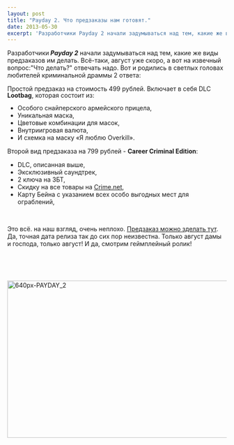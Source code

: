 ```yaml
---
layout: post
title: "Payday 2. Что предзаказы нам готовят."
date: 2013-05-30
excerpt: 'Разработчики Payday 2 начали задумываться над тем, какие же виды предзаказов им делать. Всё-таки, август уже скоро, а вот на извечный вопрос&#58;"Что делать?" отвечать надо. Вот и родились в светлых головах любителей криминальной драммы 2 ответа...'
---
```


Разработчики<em><strong> Payday 2</strong></em> начали задумываться над тем, какие же виды предзаказов им делать. Всё-таки, август уже скоро, а вот на извечный вопрос:"Что делать?" отвечать надо. Вот и родились в светлых головах любителей криминальной драммы 2 ответа:

Простой предзаказ на стоимость 499 рублей. Включает в себя <span style="line-height: 13px;">DLC <strong>Lootbag</strong>, которая состоит из:</span>
<ul>
	<li>Особого снайперского армейского прицела,</li>
	<li>Уникальная маска,</li>
	<li>Цветовые комбинации для масок,</li>
	<li>Внутриигровая валюта,</li>
	<li>И схемка на маску «Я люблю Overkill».</li>
</ul>
Второй вид предзаказа на 799 рублей - <b>Career Criminal Edition</b>:
<ul>
	<li><span style="line-height: 13px;">DLC, описанная выше,</span></li>
	<li>Эксклюзивный саундтрек,</li>
	<li>2 ключа на ЗБТ,</li>
	<li>Скидку на все товары на <a href="http://Crime.net">Crime.net</a>,</li>
	<li>Карту Бейна с указанием всех особо выгодных мест для ограблений,</li>
</ul>
&nbsp;

Это всё. на наш взгляд, очень неплохо. <a href="http://store.steampowered.com/agecheck/app/218620/">Предзаказ можно зделать тут</a>. Да, точная дата релиза так до сих пор неизвестна. Только август дамы и господа, только август! И да, смотрим геймплейный ролик!

&nbsp;

&nbsp;

<a href="http://gamersoul.ru/wp-content/uploads/2013/03/640px-PAYDAY_2.jpeg"><img class="size-full wp-image-1733 aligncenter" alt="640px-PAYDAY_2" src="http://gamersoul.ru/wp-content/uploads/2013/03/640px-PAYDAY_2.jpeg" width="640" height="360" /></a>